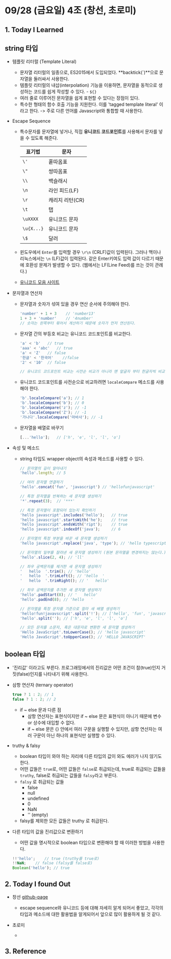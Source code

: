 # 09/28 (금요일) 4조 (창선, 초로미)

## 1. Today I Learned

## string 타입

- 템플릿 리터럴 (Template Literal)

  - 문자열 리터럴의 일종으로, ES2015에서 도입되었다. **backtick(`)**으로 문자열을 둘러싸서 사용한다.
  - 템플릿 리터럴의 내삽(interpolation) 기능을 이용하면, 문자열을 동적으로 생성하는 코드를 쉽게 작성할 수 있다. - `${}`
  - 여러 줄로 이루어진 문자열을 쉽게 표현할 수 있다는 장점이 있다.
  - 특수한 형태의 함수 호출 기능을 지원한다. 이를 'tagged template literal' 이라고 한다. -> 주로 다른 언어를 Javascript와 통합할 때 사용한다.

- Escape Sequence

  - 특수문자를 문자열에 넣거나, 직접 **유니코드 코드포인트**를 사용해서 문자를 넣을 수 있도록 해준다.

    | 표기법     | 문자            |
    | ---------- | --------------- |
    | `\'`       | 홑따옴표        |
    | `\"`       | 쌍따옴표        |
    | `\\`       | 백슬래시        |
    | `\n`       | 라인 피드(LF)   |
    | `\r`       | 캐리지 리턴(CR) |
    | `\t`       | 탭              |
    | `\uXXXX`   | 유니코드 문자   |
    | `\u{X...}` | 유니코드 문자   |
    | `\$`       | 달러            |

  - 윈도우에서 `Enter`를 입력할 경우 `\r\n` (CRLF)값이 입력된다. 그러나 맥이나 리눅스에서는 `\n` (LF)값이 입력된다. 같은 Enter키여도 입력 값이 다르기 때문에 호환성 문제가 발생할 수 있다. (웹에서는 LF(Line Feed)를 쓰는 것이 관례다.)

  - [유니코드 모음 사이트](graphemica.com)

- 문자열과 연산자

  - 문자열과 숫자가 섞여 있을 경우 연산 순서에 주의해야 한다.

    ```js
    'number' + 1 + 3	// 'number13'
    1 + 3 + 'number'	// '4number'
    // 숫자는 왼쪽부터 묶어서 계산하기 때문에 숫자가 먼저 연산된다.
    ```

  - 문자열 간의 부등호 비교는 유니코드 코드포인트를 비교한다.

    ```js
    'a' < 'b'	// true
    'aaa' < 'abc'	// true
    'a' < 'Z'	// false
    '한글' < '한국어'	//false
    '2' < '10'	// false
    
    // 유니코드 코드포인트 비교는 사전순 비교가 아니라 맨 앞글자 부터 한글자씩 비교한다는 것을 주의해야 한다.
    ```

  - 유니코드 코드포인트를 사전순으로 비교하려면 `localeCompare` 메소드를 사용해야 한다.

    ```js
    'b'.localeCompare('a'); // 1
    'b'.localeCompare('b'); // 0
    'b'.localeCompare('z'); // -1
    'b'.localeCompare('Z'); // -1
    '가나다'.localeCompare('마바사'); // -1
    ```

  - 문자열을 배열로 바꾸기

    ```js
    [...'hello'];	// ['h', 'e', 'l', 'l', 'o']
    ```

- 속성 및 메소드

  - string 타입도 wrapper object의 속성과 메소드를 사용할 수 있다.

    ```js
    // 문자열의 길이 알아내기
    'hello'.length;	// 5
    
    // 여러 문자열 연결하기
    'hello'.concat('fun', 'javascript')	// 'hellofunjavascript'
    
    // 특정 문자열을 반복하는 새 문자열 생성하기
    '*'.repeat(3);	// '***'
    
    // 특정 문자열이 포함되어 있는지 확인하기
    'hello javascript'.includes('hello');	// true
    'hello javascript'.startsWith('he');	// true
    'hello javascript'.endsWith('ript');	// true
    'hello javascript'.indexOf('java');		// 6
    
    // 문자열의 특정 부분을 바꾼 새 문자열 생성하기
    'hello javascript'.replace('java', 'type'); // 'hello typescript'
    
    // 문자열의 일부를 잘라낸 새 문자열 생성하기 (원본 문자열을 변경하지는 않는다.)
    'hello'.slice(2, 4); // 'll'
    
    // 좌우 공백문자를 제거한 새 문자열 생성하기
    '   hello  '.trim(); // 'hello'
    '   hello  '.trimLeft(); // 'hello  '
    '   hello  '.trimRight(); // '   hello'
    
    // 좌우 공백문자를 추가한 새 문자열 생성하기
    'hello'.padStart(8); // '   hello'
    'hello'.padEnd(8); // 'hello   '
    
    // 문자열을 특정 문자를 기준으로 잘라 새 배열 생성하기
    'hello!fun!javavscript'.split('!'); // ['hello', 'fun', 'javascript']
    'hello'.split(''); // ['h', 'e', 'l', 'l', 'o']
    
    // 모든 문자를 소문자, 혹은 대문자로 변환한 새 문자열 생성하기
    'Hello JavaScript'.toLowerCase(); // 'hello javascript'
    'Hello JavaScript'.toUpperCase(); // 'HELLO JAVASCRIPT'
    ```

## boolean 타입

- '진리값' 이라고도 부른다. 프로그래밍에서의 진리값은 어떤 조건이 참(true)인지 거짓(false)인지를 나타내기 위해 사용한다.

- 삼항 연산자 (ternary operator)

  ```js
  true ? 1 : 2; // 1
  false ? 1 : 2; // 2
  ```

  - if ~ else 문과 다른 점
    - 삼항 연산자는 표현식이지만 if ~ else 문은 표현식이 아니기 때문에 변수 or 상수에 대입할 수 없다.
    - if ~ else 문은 {} 안에서 여러 구문을 실행할 수 있지만, 삼항 연산자는 여러 구문이 아닌 하나의 표현식만 실행할 수 있다.

- truthy & falsy

  - boolean 타입이 와야 하는 자리에 다른 타입의 값이 와도 에러가 나지 않기도 한다.
  - 어떤 값들은 `true`로, 어떤 값들은 `false`로 취급되는데, true로 취급되는 값들을 `truthy`, false로 취급되는 값들을 `falsy`라고 부른다.
  - `falsy` 로 취급되는 값들
    - false
    - null
    - undefined
    - 0
    - NaN
    - '' (empty)
  - falsy를 제외한 모든 값들은 truthy 로 취급된다.

- 다른 타입의 값을 진리값으로 변환하기

  - 어떤 값을 명시적으로 boolean 타입으로 변환해야 할 때 이러한 방법을 사용한다.

  ```js
  !!'hello';	// true	(truthy를 true로)
  !!NaN;	// false (falsy를 false로)
  Boolean('hello');	// true
  ```




## 2. Today I found Out

- 창선 [github-page](https://shiincs.github.io/day-17/)
  - escape sequence와 유니코드 등에 대해 자세히 알게 되어서 좋았고, 각각의 타입과 메소드에 대한 활용법을 알게되어서 앞으로 많이 활용하게 될 것 같다.

- 초로미 

  - 




## 3. Reference 
